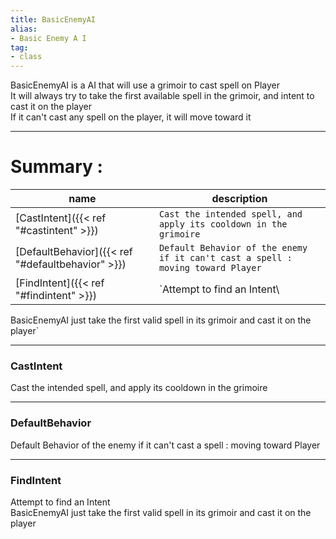 ```yaml
---
title: BasicEnemyAI
alias: 
- Basic Enemy A I
tag: 
- class
---
```

BasicEnemyAI is a AI that will use a grimoir to cast spell on Player\
It will always try to take the first available spell in the grimoir, and intent to cast it on the player\
If it can't cast any spell on the player, it will move toward it

---
# Summary :
name|description
----|----
[CastIntent]({{< ref "#castintent\" >}}) | `Cast the intended spell, and apply its cooldown in the grimoire`
[DefaultBehavior]({{< ref "#defaultbehavior\" >}}) | `Default Behavior of the enemy if it can't cast a spell : moving toward Player`
[FindIntent]({{< ref "#findintent\" >}}) | `Attempt to find an Intent\
BasicEnemyAI just take the first valid spell in its grimoir and cast it on the player`

---
### CastIntent
Cast the intended spell, and apply its cooldown in the grimoire

---
### DefaultBehavior
Default Behavior of the enemy if it can't cast a spell : moving toward Player

---
### FindIntent
Attempt to find an Intent\
BasicEnemyAI just take the first valid spell in its grimoir and cast it on the player
